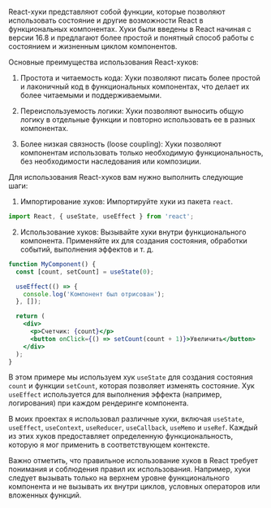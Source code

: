 React-хуки представляют собой функции, которые позволяют использовать состояние и другие возможности React в функциональных компонентах. Хуки были введены в React начиная с версии 16.8 и предлагают более простой и понятный способ работы с состоянием и жизненным циклом компонентов.

Основные преимущества использования React-хуков:

1. Простота и читаемость кода: Хуки позволяют писать более простой и лаконичный код в функциональных компонентах, что делает их более читаемыми и поддерживаемыми.

2. Переиспользуемость логики: Хуки позволяют выносить общую логику в отдельные функции и повторно использовать ее в разных компонентах.

3. Более низкая связность (loose coupling): Хуки позволяют компонентам использовать только необходимую функциональность, без необходимости наследования или композиции.

Для использования React-хуков вам нужно выполнить следующие шаги:

1. Импортирование хуков: Импортируйте хуки из пакета `react`.

```jsx
import React, { useState, useEffect } from 'react';
```

2. Использование хуков: Вызывайте хуки внутри функционального компонента. Применяйте их для создания состояния, обработки событий, выполнения эффектов и т. д.

```jsx
function MyComponent() {
  const [count, setCount] = useState(0);

  useEffect(() => {
    console.log('Компонент был отрисован');
  }, []);

  return (
    <div>
      <p>Счетчик: {count}</p>
      <button onClick={() => setCount(count + 1)}>Увеличить</button>
    </div>
  );
}
```

В этом примере мы используем хук `useState` для создания состояния `count` и функции `setCount`, которая позволяет изменять состояние. Хук `useEffect` используется для выполнения эффекта (например, логирования) при каждом рендеринге компонента.

В моих проектах я использовал различные хуки, включая `useState`, `useEffect`, `useContext`, `useReducer`, `useCallback`, `useMemo` и `useRef`. Каждый из этих хуков предоставляет определенную функциональность, которую я мог применить в соответствующем контексте.

Важно отметить, что правильное использование хуков в React требует понимания и соблюдения правил их использования. Например, хуки следует вызывать только на верхнем уровне функционального компонента и не вызывать их внутри циклов, условных операторов или вложенных функций.